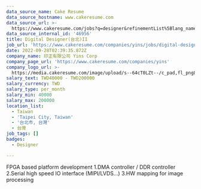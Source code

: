 ```yaml
---
data_source_name: Cake Resume
data_source_hostname: www.cakeresume.com
data_source_url: >-
  https://www.cakeresume.com/jobs?q=designer&refinementList%5Blang_name%5D%5B0%5D=English&refinementList%5Bsalary_type%5D=per_year
data_source_internal_id: '46956'
title: Digital Designer(台北)II
job_url: 'https://www.cakeresume.com/companies/yins/jobs/digital-designer-taipei-ii'
date: 2022-09-28T02:39:35.872Z
company_name: 印正有限公司 Yins Corp
company_page_url: 'https://www.cakeresume.com/companies/yins'
company_logo_url: >-
  https://media.cakeresume.com/image/upload/s--64cT0LZt--/c_pad,fl_png8,h_200,w_200/v1660628896/ko14owv2xye7mbuzfgu3.png
salary_text: TWD40000 - TWD200000
salary_currency: TWD
salary_type: per_month
salary_min: 40000
salary_max: 200000
location_list:
  - Taiwan
  - 'Taipei City, Taiwan'
  - '台北市, 台灣'
  - 台灣
job_tags: []
badges:
  - Designer

---
```


FPGA based platform development 1.DMA controller / DDR controller 2.Serial high speed IO interface (MIPI/LVDS…) 3.HW mapping for image processing